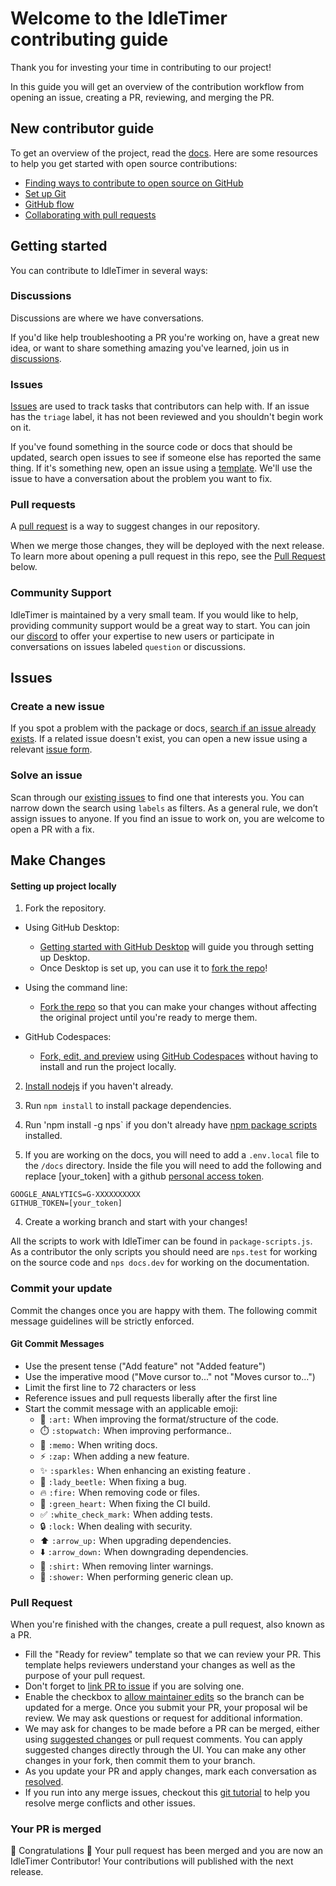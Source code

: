 # Welcome to the IdleTimer contributing guide

Thank you for investing your time in contributing to our project!

In this guide you will get an overview of the contribution workflow from opening an issue, creating a PR, reviewing, and merging the PR.

## New contributor guide

To get an overview of the project, read the [docs](https://idletimer.dev/docs). Here are some resources to help you get started with open source contributions:

- [Finding ways to contribute to open source on GitHub](https://docs.github.com/en/get-started/exploring-projects-on-github/finding-ways-to-contribute-to-open-source-on-github)
- [Set up Git](https://docs.github.com/en/get-started/quickstart/set-up-git)
- [GitHub flow](https://docs.github.com/en/get-started/quickstart/github-flow)
- [Collaborating with pull requests](https://docs.github.com/en/github/collaborating-with-pull-requests)

## Getting started

You can contribute to IdleTimer in several ways:

### Discussions
Discussions are where we have conversations.

If you'd like help troubleshooting a PR you're working on, have a great new idea, or want to share something amazing you've learned, join us in [discussions](https://github.com/supremetechnopriest/react-idle-timer/discussions).

### Issues
[Issues](https://docs.github.com/en/github/managing-your-work-on-github/about-issues) are used to track tasks that contributors can help with. If an issue has the `triage` label, it has not been reviewed and you shouldn't begin work on it.

If you've found something in the source code or docs that should be updated, search open issues to see if someone else has reported the same thing. If it's something new, open an issue using a [template](https://github.com/supremetechnopriest/react-idle-timer/issues/new/choose). We'll use the issue to have a conversation about the problem you want to fix.

### Pull requests
A [pull request](https://docs.github.com/en/github/collaborating-with-issues-and-pull-requests/about-pull-requests) is a way to suggest changes in our repository.

When we merge those changes, they will be deployed with the next release. To learn more about opening a pull request in this repo, see the [Pull Request](#pull-request) below.

### Community Support
IdleTimer is maintained by a very small team. If you would like to help, providing
community support would be a great way to start. You can join our [discord](https://discord.gg/YPuxNdWA4D) to 
offer your expertise to new users or participate in conversations on issues labeled 
`question` or discussions.

## Issues

### Create a new issue

If you spot a problem with the package or docs, [search if an issue already exists](https://docs.github.com/en/github/searching-for-information-on-github/searching-on-github/searching-issues-and-pull-requests#search-by-the-title-body-or-comments). If a related issue doesn't exist, you can open a new issue using a relevant [issue form](https://github.com/supremetechnopriest/react-idle-timer/issues/new/choose). 

### Solve an issue

Scan through our [existing issues](https://github.com/supremetechnopriest/react-idle-timer/issues) to find one that interests you. You can narrow down the search using `labels` as filters. As a general rule, we don’t assign issues to anyone. If you find an issue to work on, you are welcome to open a PR with a fix.

## Make Changes

#### Setting up project locally

1. Fork the repository.
- Using GitHub Desktop:
  - [Getting started with GitHub Desktop](https://docs.github.com/en/desktop/installing-and-configuring-github-desktop/getting-started-with-github-desktop) will guide you through setting up Desktop.
  - Once Desktop is set up, you can use it to [fork the repo](https://docs.github.com/en/desktop/contributing-and-collaborating-using-github-desktop/cloning-and-forking-repositories-from-github-desktop)!

- Using the command line:
  - [Fork the repo](https://docs.github.com/en/github/getting-started-with-github/fork-a-repo#fork-an-example-repository) so that you can make your changes without affecting the original project until you're ready to merge them.

- GitHub Codespaces:
  - [Fork, edit, and preview](https://docs.github.com/en/free-pro-team@latest/github/developing-online-with-codespaces/creating-a-codespace) using [GitHub Codespaces](https://github.com/features/codespaces) without having to install and run the project locally.

2. [Install nodejs](https://nodejs.org/en/download/) if you haven't already.

3. Run `npm install` to install package dependencies.

4. Run 'npm install -g nps` if you don't already have [npm package scripts](https://www.npmjs.com/package/nps) installed.

4. If you are working on the docs, you will need to add a `.env.local` file to the `/docs` directory.  Inside the file you will need to add the following and replace [your_token] with a github [personal access token](https://docs.github.com/en/authentication/keeping-your-account-and-data-secure/creating-a-personal-access-token).

```
GOOGLE_ANALYTICS=G-XXXXXXXXXX
GITHUB_TOKEN=[your_token]
```

4. Create a working branch and start with your changes!

All the scripts to work with IdleTimer can be found in `package-scripts.js`.  As a contributor the only scripts you should need are `nps.test` for working on the source code and `nps docs.dev` for working on the documentation. 

### Commit your update

Commit the changes once you are happy with them. The following commit message guidelines will be strictly enforced.

#### Git Commit Messages

- Use the present tense ("Add feature" not "Added feature")
- Use the imperative mood ("Move cursor to..." not "Moves cursor to...")
- Limit the first line to 72 characters or less
- Reference issues and pull requests liberally after the first line
- Start the commit message with an applicable emoji:
    - :art: `:art:` When improving the format/structure of the code.
    - :stopwatch: `:stopwatch:` When improving performance..
    - :memo: `:memo:` When writing docs.
    - :zap: `:zap:` When adding a new feature.
    - :sparkles: `:sparkles:` When enhancing an existing feature .
    - :lady_beetle: `:lady_beetle:` When fixing a bug.
    - :fire: `:fire:` When removing code or files.
    - :green_heart: `:green_heart:` When fixing the CI build.
    - :white_check_mark: `:white_check_mark:` When adding tests.
    - :lock: `:lock:` When dealing with security.
    - :arrow_up: `:arrow_up:` When upgrading dependencies.
    - :arrow_down: `:arrow_down:` When downgrading dependencies.
    - :shirt: `:shirt:` When removing linter warnings.
    - :shower: `:shower:` When performing generic clean up.

### Pull Request

When you're finished with the changes, create a pull request, also known as a PR.
- Fill the "Ready for review" template so that we can review your PR. This template helps reviewers understand your changes as well as the purpose of your pull request. 
- Don't forget to [link PR to issue](https://docs.github.com/en/issues/tracking-your-work-with-issues/linking-a-pull-request-to-an-issue) if you are solving one.
- Enable the checkbox to [allow maintainer edits](https://docs.github.com/en/github/collaborating-with-issues-and-pull-requests/allowing-changes-to-a-pull-request-branch-created-from-a-fork) so the branch can be updated for a merge.
Once you submit your PR, your proposal wil be review. We may ask questions or request for additional information.
- We may ask for changes to be made before a PR can be merged, either using [suggested changes](https://docs.github.com/en/github/collaborating-with-issues-and-pull-requests/incorporating-feedback-in-your-pull-request) or pull request comments. You can apply suggested changes directly through the UI. You can make any other changes in your fork, then commit them to your branch.
- As you update your PR and apply changes, mark each conversation as [resolved](https://docs.github.com/en/github/collaborating-with-issues-and-pull-requests/commenting-on-a-pull-request#resolving-conversations).
- If you run into any merge issues, checkout this [git tutorial](https://lab.github.com/githubtraining/managing-merge-conflicts) to help you resolve merge conflicts and other issues.

### Your PR is merged

:tada: Congratulations :tada: Your pull request has been merged and you are now 
an IdleTimer Contributor! Your contributions will published with the next release.

